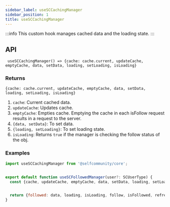 ```yaml
---
sidebar_label: useSCCachingManager
sidebar_position: 1
title: useSCCachingManager
---
```


:::info
This custom hook manages cached data and the loading state.
:::

 ## API 

` useSCCachingManager() => {cache: cache.current, updateCache, emptyCache, data, setData, loading, setLoading, isLoading}`

### Returns

`{cache: cache.current, updateCache, emptyCache, data, setData, loading, setLoading, isLoading}`

1. `cache`: Current cached data.
2. `updateCache`: Updates cache.
3. `emptyCache`: Empties cache. Emptying the cache in each isFollow request results in a request to the server.
4. `{data, setData}`: To set data.
5. `{loading, setLoading}`: To set loading state.
6. `isLoading`: Returns `true` if the manager is checking the follow status of the obj.

### Examples

```jsx
import useSCCachingManager from '@selfcommunity/core';


export default function useSCFollowedManager(user?: SCUserType) {
  const {cache, updateCache, emptyCache, data, setData, loading, setLoading, isLoading} = useSCCachingManager();


  return {followed: data, loading, isLoading, follow, isFollowed, refresh, emptyCache};
}
  ```